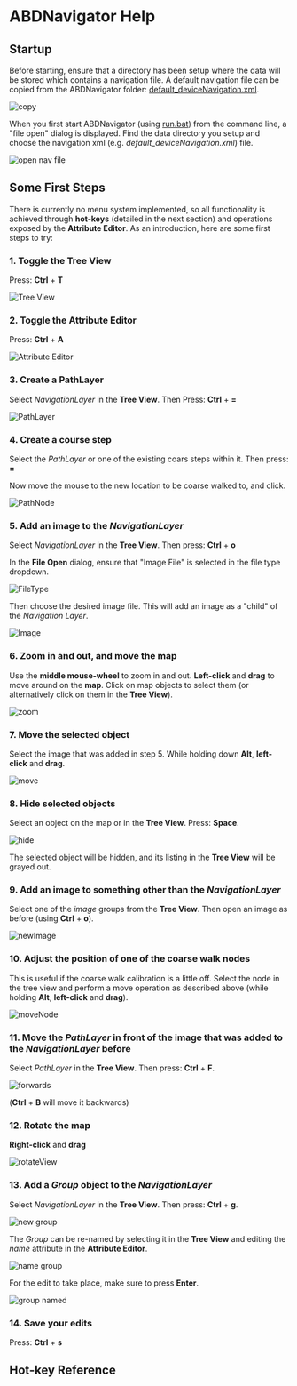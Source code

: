 # ABDNavigator Help

## Startup
Before starting, ensure that a directory has been setup where the data will be stored which contains a navigation file.  A default navigation file can be copied from the ABDNavigator folder: [default_deviceNavigation.xml](default_deviceNavigation.xml).

![copy](../images/sn1.PNG)

When you first start ABDNavigator (using [run.bat](run.bat)) from the command line, a "file open" dialog is displayed. Find the data directory you setup and choose the navigation xml (e.g. *default_deviceNavigation.xml*) file. 

![open nav file](../images/sn2.PNG)

## Some First Steps
There is currently no menu system implemented, so all functionality is achieved through **hot-keys** (detailed in the next section) and operations exposed by the **Attribute Editor**.  As an introduction, here are some first steps to try:

### 1. Toggle the **Tree View** 
Press: **Ctrl** + **T**

![Tree View](../images/sn3.PNG)

### 2. Toggle the **Attribute Editor**
Press: **Ctrl** + **A**

![Attribute Editor](../images/sn4.PNG)

### 3. Create a **PathLayer**
Select *NavigationLayer* in the **Tree View**.  Then Press: **Ctrl** + **=**

![PathLayer](../images/sn5.PNG)

### 4. Create a course step
Select the *PathLayer* or one of the existing coars steps within it.  Then press: **=**

Now move the mouse to the new location to be coarse walked to, and click.

![PathNode](../images/sn6b.PNG)

### 5. Add an image to the *NavigationLayer*
Select *NavigationLayer* in the **Tree View**.  Then press: **Ctrl** + **o**

In the **File Open** dialog, ensure that "Image File" is selected in the file type dropdown.

![FileType](../images/sn7.PNG)

Then choose the desired image file.  This will add an image as a "child" of the *Navigation Layer*.

![Image](../images/sn8.PNG)

### 6. Zoom in and out, and move the map
Use the **middle mouse-wheel** to zoom in and out.  **Left-click** and **drag** to move around on the **map**.  Click on map objects to select them (or alternatively click on them in the **Tree View**).

![zoom](../images/sn9.PNG)

### 7. Move the selected object
Select the image that was added in step 5.  While holding down **Alt**, **left-click** and **drag**.  

![move](../images/sn10.PNG)

### 8. Hide selected objects
Select an object on the map or in the **Tree View**.  Press: **Space**.  

![hide](../images/sn11.PNG)

The selected object will be hidden, and its listing in the **Tree View** will be grayed out.

### 9. Add an image to something other than the *NavigationLayer*
Select one of the *image* groups from the **Tree View**.  Then open an image as before (using **Ctrl** + **o**).

![newImage](../images/sn12.PNG)

### 10. Adjust the position of one of the coarse walk nodes
This is useful if the coarse walk calibration is a little off.  Select the node in the tree view and perform a move operation as described above (while holding **Alt**, **left-click** and **drag**).

![moveNode](../images/sn13.PNG)

### 11. Move the *PathLayer* in front of the image that was added to the *NavigationLayer* before
Select *PathLayer* in the **Tree View**.  Then press: **Ctrl** + **F**.

![forwards](../images/sn14.PNG)

(**Ctrl** + **B** will move it backwards)

### 12. Rotate the map
**Right-click** and **drag**

![rotateView](../images/sn15.PNG)

### 13. Add a *Group* object to the *NavigationLayer*
Select *NavigationLayer* in the **Tree View**.  Then press: **Ctrl** + **g**.

![new group](../images/sn16.PNG)

The *Group* can be re-named by selecting it in the **Tree View** and editing the *name* attribute in the **Attribute Editor**.

![name group](../images/sn17.PNG)

For the edit to take place, make sure to press **Enter**.

![group named](../images/sn18.PNG)

### 14. Save your edits
Press: **Ctrl** + **s**



## Hot-key Reference
